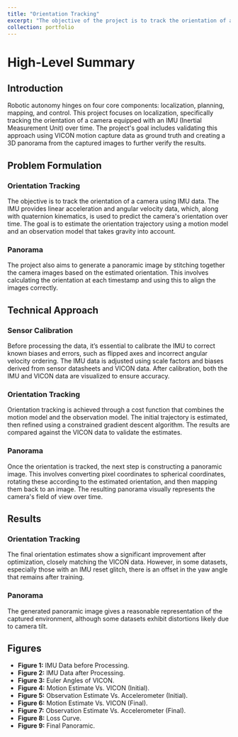 ```yaml
---
title: "Orientation Tracking"
excerpt: "The objective of the project is to track the orientation of a rigid body given sensor measurements by performing projected gradient descent and to generate a panorama by linking camera readings with rotations based on timestamps.<br/><img src='/images/pano9.png'>"
collection: portfolio
---
```


# High-Level Summary

## Introduction
Robotic autonomy hinges on four core components: localization, planning, mapping, and control. This project focuses on localization, specifically tracking the orientation of a camera equipped with an IMU (Inertial Measurement Unit) over time. The project's goal includes validating this approach using VICON motion capture data as ground truth and creating a 3D panorama from the captured images to further verify the results.

## Problem Formulation

### Orientation Tracking
The objective is to track the orientation of a camera using IMU data. The IMU provides linear acceleration and angular velocity data, which, along with quaternion kinematics, is used to predict the camera's orientation over time. The goal is to estimate the orientation trajectory using a motion model and an observation model that takes gravity into account.

### Panorama
The project also aims to generate a panoramic image by stitching together the camera images based on the estimated orientation. This involves calculating the orientation at each timestamp and using this to align the images correctly.

## Technical Approach

### Sensor Calibration
Before processing the data, it’s essential to calibrate the IMU to correct known biases and errors, such as flipped axes and incorrect angular velocity ordering. The IMU data is adjusted using scale factors and biases derived from sensor datasheets and VICON data. After calibration, both the IMU and VICON data are visualized to ensure accuracy.

### Orientation Tracking
Orientation tracking is achieved through a cost function that combines the motion model and the observation model. The initial trajectory is estimated, then refined using a constrained gradient descent algorithm. The results are compared against the VICON data to validate the estimates.

### Panorama
Once the orientation is tracked, the next step is constructing a panoramic image. This involves converting pixel coordinates to spherical coordinates, rotating these according to the estimated orientation, and then mapping them back to an image. The resulting panorama visually represents the camera's field of view over time.

## Results

### Orientation Tracking
The final orientation estimates show a significant improvement after optimization, closely matching the VICON data. However, in some datasets, especially those with an IMU reset glitch, there is an offset in the yaw angle that remains after training.

### Panorama
The generated panoramic image gives a reasonable representation of the captured environment, although some datasets exhibit distortions likely due to camera tilt.

## Figures

- **Figure 1:** IMU Data before Processing.
- **Figure 2:** IMU Data after Processing.
- **Figure 3:** Euler Angles of VICON.
- **Figure 4:** Motion Estimate Vs. VICON (Initial).
- **Figure 5:** Observation Estimate Vs. Accelerometer (Initial).
- **Figure 6:** Motion Estimate Vs. VICON (Final).
- **Figure 7:** Observation Estimate Vs. Accelerometer (Final).
- **Figure 8:** Loss Curve.
- **Figure 9:** Final Panoramic.
